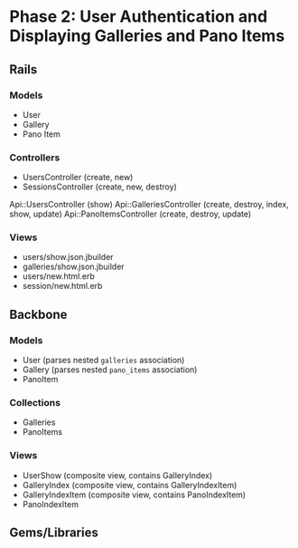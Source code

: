 # Phase 2: User Authentication and Displaying Galleries and Pano Items

## Rails
### Models
* User
* Gallery
* Pano Item

### Controllers
* UsersController (create, new)
* SessionsController (create, new, destroy)

Api::UsersController (show)
Api::GalleriesController (create, destroy, index, show, update)
Api::PanoItemsController (create, destroy, update)

### Views
* users/show.json.jbuilder
* galleries/show.json.jbuilder
* users/new.html.erb
* session/new.html.erb

## Backbone
### Models
* User (parses nested `galleries` association)
* Gallery (parses nested `pano_items` association)
* PanoItem

### Collections
* Galleries
* PanoItems

### Views
* UserShow (composite view, contains GalleryIndex)
* GalleryIndex (composite view, contains GalleryIndexItem)
* GalleryIndexItem (composite view, contains PanoIndexItem)
* PanoIndexItem

## Gems/Libraries
